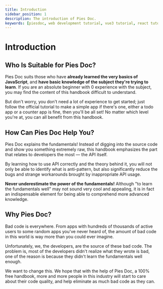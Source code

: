 ```yaml
---
title: Introduction
sidebar_position: 1
description: The introduction of Pies Doc.
keywords: [piesdoc, web development tutorial, vue3 tutorial, react tutorial]
---
```


# Introduction

## Who Is Suitable for Pies Doc?

Pies Doc suits those who have **already learned the very basics of JavaScript**, and **have basic knowledge of the subject they're trying to learn**. If you are an absolute beginner with 0 experience with the subject, you may find the content of this handbook difficult to understand.

But don't worry, you don't need a lot of experience to get started; just follow the official tutorial to make a simple app if there's one, either a todo app or a counter app is fine, then you'll be all set! No matter which level you're at, you can all benefit from this handbook.

## How Can Pies Doc Help You?

Pies Doc explains the fundamentals! Instead of digging into the source code and show you something extremely raw, this handbook emphasizes the part that relates to developers the most — the API itself.

By learning how to use API correctly and the theory behind it, you will not only be able to identify what is anti-pattern, but also significantly reduce the bugs and strange workarounds brought by inappropriate API usage.

**Never underestimate the power of the fundamentals!** Although "to learn the fundamentals well" may not sound very cool and appealing, it is in fact an indispensable element for being able to comprehend more advanced knowledge.

## Why Pies Doc?

Bad code is everywhere. From apps with hundreds of thousands of active users to some random apps you've never heard of, the amount of bad code in this world is way more than you could ever imagine.

Unfortunately, we, the developers, are the source of these bad code. The problem is, most of the developers didn't realize what they wrote is bad, one of the reason is because they didn't learn the fundamentals well enough.

We want to change this. We hope that with the help of Pies Doc, a 100% free handbook, more and more people in this industry will start to care about their code quality, and help eliminate as much bad code as they can.
